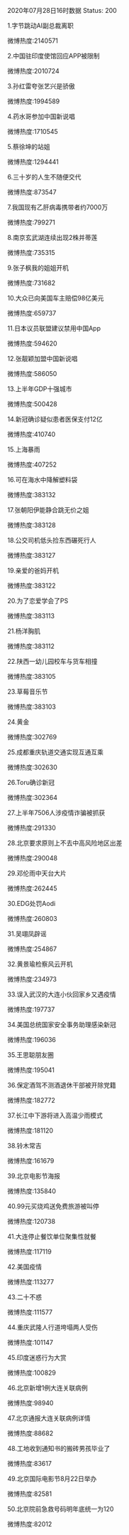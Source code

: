 2020年07月28日16时数据
Status: 200

1.字节跳动AI副总裁离职

微博热度:2140571

2.中国驻印度使馆回应APP被限制

微博热度:2010724

3.孙红雷夸张艺兴是骄傲

微博热度:1994589

4.药水哥参加中国新说唱

微博热度:1710545

5.蔡徐坤的站姐

微博热度:1294441

6.三十岁的人生不随便交代

微博热度:873547

7.我国现有乙肝病毒携带者约7000万

微博热度:799271

8.南京玄武湖连续出现2株并蒂莲

微博热度:735315

9.张子枫我的姐姐开机

微博热度:731682

10.大众已向美国车主赔偿98亿美元

微博热度:659737

11.日本议员联盟建议禁用中国App

微博热度:594620

12.张靓颖加盟中国新说唱

微博热度:586050

13.上半年GDP十强城市

微博热度:500428

14.新冠确诊疑似患者医保支付12亿

微博热度:410740

15.上海暴雨

微博热度:407252

16.可在海水中降解塑料袋

微博热度:383132

17.张朝阳伊能静合跳无价之姐

微博热度:383128

18.公交司机低头捡东西碾死行人

微博热度:383127

19.亲爱的爸妈开机

微博热度:383122

20.为了恋爱学会了PS

微博热度:383113

21.杨洋胸肌

微博热度:383112

22.陕西一幼儿园校车与货车相撞

微博热度:383105

23.草莓音乐节

微博热度:383103

24.黄金

微博热度:302769

25.成都重庆轨道交通实现互通互乘

微博热度:302630

26.Toru确诊新冠

微博热度:302364

27.上半年7506人涉疫情诈骗被抓获

微博热度:291330

28.北京要求原则上不去中高风险地区出差

微博热度:290048

29.邓伦雨中天台大片

微博热度:262445

30.EDG处罚Aodi

微博热度:260803

31.吴翊凤辟谣

微博热度:254867

32.黄景瑜检察风云开机

微博热度:234973

33.误入武汉的大连小伙回家乡又遇疫情

微博热度:197737

34.美国总统国家安全事务助理感染新冠

微博热度:196036

35.王思聪朋友圈

微博热度:195041

36.保定酒驾不测酒退休干部被开除党籍

微博热度:182772

37.长江中下游将进入高温少雨模式

微博热度:181120

38.铃木常吉

微博热度:161679

39.北京电影节海报

微博热度:135840

40.99元买烧鸡送免费旅游被叫停

微博热度:120738

41.大连停止餐饮单位聚集性就餐

微博热度:117119

42.美国疫情

微博热度:113277

43.二十不惑

微博热度:111577

44.重庆武隆人行道垮塌两人受伤

微博热度:101147

45.印度迷惑行为大赏

微博热度:100829

46.北京新增1例大连关联病例

微博热度:98940

47.北京通报大连关联病例详情

微博热度:88682

48.工地收到通知书的搬砖男孩毕业了

微博热度:83617

49.北京国际电影节8月22日举办

微博热度:82581

50.北京院前急救号码明年底统一为120

微博热度:82012

